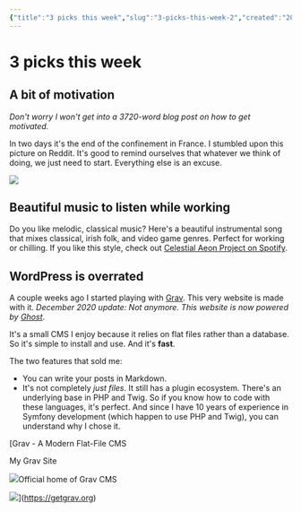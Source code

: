 ```yaml
---
{"title":"3 picks this week","slug":"3-picks-this-week-2","created":"2020-05-09T09:00:00.000Z","updated":"2025-04-18T15:53:17.655+02:00","dg-publish":true,"dg-list-home":true,"project":["[[noobthink.com]]"],"tags":["article"],"permalink":"/notes/3-picks-this-week-2/","dgPassFrontmatter":true}
---
```



# 3 picks this week
## **A bit of motivation**

_Don't worry I won't get into a 3720-word blog post on how to get motivated._

In two days it's the end of the confinement in France. I stumbled upon this picture on Reddit. It's good to remind ourselves that whatever we think of doing, we just need to start. Everything else is an excuse.

![](https://i.imgur.com/HxVh2uu.png)

## **Beautiful music to listen while working**

Do you like melodic, classical music? Here's a beautiful instrumental song that mixes classical, irish folk, and video game genres. Perfect for working or chilling. If you like this style, check out [Celestial Aeon Project on Spotify](https://open.spotify.com/artist/3erL8NEQbmmOXhO6yyVWxO?si=YQ30aKlISxmke2fS8Zeglw).

## **WordPress is overrated**

A couple weeks ago I started playing with [Grav](https://getgrav.org/). This very website is made with it. _December 2020 update: Not anymore. This website is now powered by [Ghost](http://ghost.org/)_.

It's a small CMS I enjoy because it relies on flat files rather than a database. So it's simple to install and use. And it's **fast**.

The two features that sold me:

- You can write your posts in Markdown.
- It's not completely _just files_. It still has a plugin ecosystem. There's an underlying base in PHP and Twig. So if you know how to code with these languages, it's perfect. And since I have 10 years of experience in Symfony development (which happen to use PHP and Twig), you can understand why I chose it.

[Grav - A Modern Flat-File CMS

My Grav Site

![](https://getgrav.org/user/themes/planetoid/images/favicon.png)Official home of Grav CMS

![](https://webshot.getgrav.org/?url=aHR0cHM6Ly9nZXRncmF2Lm9yZw==)](https://getgrav.org)
